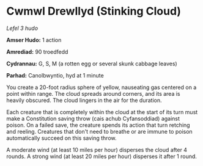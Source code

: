 # Cwmwl Drewllyd (Stinking Cloud)

*Lefel 3 hudo*

**Amser Hudo:** 1 action

**Amrediad:** 90 troedfedd

**Cydrannau:** G, S, M (a rotten egg or several skunk cabbage leaves)

**Parhad:** Canolbwyntio, hyd at 1 minute

You create a 20-foot radius sphere of yellow, nauseating gas centered on a point within range. The cloud spreads around corners, and its area is heavily obscured. The cloud lingers in the air for the duration.

Each creature that is completely within the cloud at the start of its turn must make a Constitution saving throw (cais achub Cyfansoddiad) against poison. On a failed save, the creature spends its action that turn retching and reeling. Creatures that don't need to breathe or are immune to poison automatically succeed on this saving throw.

A moderate wind (at least 10 miles per hour) disperses the cloud after 4 rounds. A strong wind (at least 20 miles per hour) disperses it after 1 round.